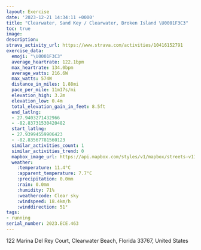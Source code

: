 ```yaml
---
layout: Exercise
date: '2023-12-21 14:34:11 +0000'
title: "Clearwater, Sand Key / Clearwater, Broken Island \U0001F3C3"
toc: true
image:
description:
strava_activity_url: https://www.strava.com/activities/10416152791
exercise_data:
  emoji: "\U0001F3C3"
  average_heartrate: 122.1bpm
  max_heartrate: 134.0bpm
  average_watts: 216.6W
  max_watts: 574W
  distance_in_miles: 1.88mi
  pace_per_mile: 11m17s/mi
  elevation_high: 3.2m
  elevation_low: 0.4m
  total_elevation_gain_in_feet: 8.5ft
  end_latlng:
  - 27.9403271432966
  - -82.83731530420482
  start_latlng:
  - 27.93994559906423
  - -82.83567781560123
  similar_activities_count: 1
  similar_activities_trend: 0
  mapbox_image_url: https://api.mapbox.com/styles/v1/mapbox/streets-v11/static/path-5+787af2-1.0(q_piDbcrxNe%40%60A%5BZM%3Fs%40%5DEADd%40AzBBd%40Et%40Sb%40%3FJ%40NfAn%40l%40Rn%40NbC~%40nD%60AnBb%40dEtAXDBUYHS%40OCwEuAyEkAwAg%40ICDAWGs%40_%40oC_A_%40KsAg%40%5DKk%40Ko%40QgAe%40y%40YuAo%40kA_%40uB%7B%40oBg%40mBm%40%7DB_Ao%40%5B%7BCgAq%40Sj%40N%5ENd%40LpAb%40fEfBn%40Pj%40TlAZtAd%40tFtB~%40b%40~Aj%40%7C%40NZLt%40TRIXWJU%40W),pin-s-s+e5b22e(-82.83714,27.93993),pin-s-f+89ae00(-82.83858999999995,27.940610000000017)/auto/800x800?access_token=pk.eyJ1Ijoiam9zaGJlY2ttYW4iLCJhIjoiY205eWR2aDd1MWZ6djJrbXc4a3M0bWZleiJ9.XiG9OWkNcZk2QzjJbxLB4A
  weather:
    :temperature: 11.4°C
    :apparent_temperature: 7.7°C
    :precipitation: 0.0mm
    :rain: 0.0mm
    :humidity: 71%
    :weathercode: Clear sky
    :windspeed: 18.4km/h
    :winddirection: 51°
tags:
- running
serial_number: 2023.ECE.463
---
```

122 Marina Del Rey Court, Clearwater Beach, Florida 33767, United States
